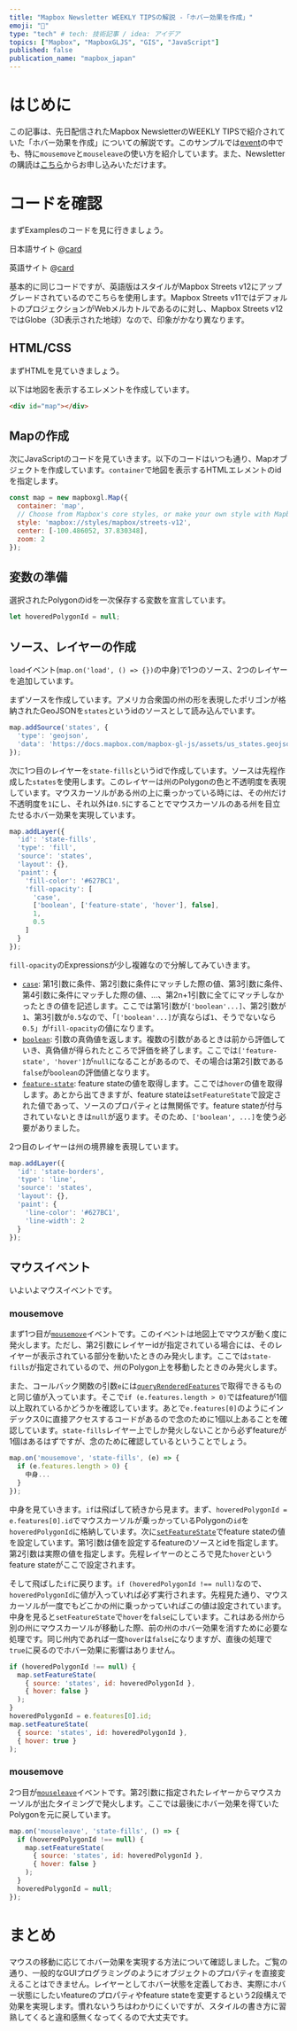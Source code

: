 ```yaml
---
title: "Mapbox Newsletter WEEKLY TIPSの解説 -「ホバー効果を作成」"
emoji: "🚁"
type: "tech" # tech: 技術記事 / idea: アイデア
topics: ["Mapbox", "MapboxGLJS", "GIS", "JavaScript"]
published: false
publication_name: "mapbox_japan"
---
```


# はじめに

この記事は、先日配信されたMapbox NewsletterのWEEKLY TIPSで紹介されていた「ホバー効果を作成」についての解説です。このサンプルでは[event](https://docs.mapbox.com/mapbox-gl-js/api/map/#map-events)の中でも、特に`mousemove`と`mouseleave`の使い方を紹介しています。また、Newsletterの購読は[こちら](https://www.mapbox.jp/blog?#:~:text=%E3%83%8B%E3%83%A5%E3%83%BC%E3%82%B9%E3%83%AC%E3%82%BF%E3%83%BC%E3%82%92%E8%B3%BC%E8%AA%AD)からお申し込みいただけます。


# コードを確認

まずExamplesのコードを見に行きましょう。

日本語サイト
@[card](https://docs.mapbox.com/jp/mapbox-gl-js/example/hover-styles/)

英語サイト
@[card](https://docs.mapbox.com/mapbox-gl-js/example/hover-styles/)

基本的に同じコードですが、英語版はスタイルがMapbox Streets v12にアップグレードされているのでこちらを使用します。Mapbox Streets v11ではデフォルトのプロジェクションがWebメルカトルであるのに対し、Mapbox Streets v12ではGlobe（3D表示された地球）なので、印象がかなり異なります。

## HTML/CSS

まずHTMLを見ていきましょう。

以下は地図を表示するエレメントを作成しています。

```HTML
<div id="map"></div>
```

## Mapの作成

次にJavaScriptのコードを見ていきます。以下のコードはいつも通り、Mapオブジェクトを作成しています。`container`で地図を表示するHTMLエレメントのidを指定します。

```JavaScript
const map = new mapboxgl.Map({
  container: 'map',
  // Choose from Mapbox's core styles, or make your own style with Mapbox Studio
  style: 'mapbox://styles/mapbox/streets-v12',
  center: [-100.486052, 37.830348],
  zoom: 2
});
```

## 変数の準備
選択されたPolygonのidを一次保存する変数を宣言しています。

```JavaScript
let hoveredPolygonId = null;
```

## ソース、レイヤーの作成

`load`イベント(`map.on('load', () => {})`の中身)で1つのソース、2つのレイヤーを追加しています。

まずソースを作成しています。アメリカ合衆国の州の形を表現したポリゴンが格納されたGeoJSONを`states`というidのソースとして読み込んでいます。

```JavaScript
map.addSource('states', {
  'type': 'geojson',
  'data': 'https://docs.mapbox.com/mapbox-gl-js/assets/us_states.geojson'
});
```

次に1つ目のレイヤーを`state-fills`というidで作成しています。ソースは先程作成した`states`を使用します。このレイヤーは州のPolygonの色と不透明度を表現しています。マウスカーソルがある州の上に乗っかっている時には、その州だけ不透明度を`1`にし、それ以外は`0.5`にすることでマウスカーソルのある州を目立たせるホバー効果を実現しています。

```JavaScript
map.addLayer({
  'id': 'state-fills',
  'type': 'fill',
  'source': 'states',
  'layout': {},
  'paint': {
    'fill-color': '#627BC1',
    'fill-opacity': [
      'case',
      ['boolean', ['feature-state', 'hover'], false],
      1,
      0.5
    ]
  }
});
```

`fill-opacity`のExpressionsが少し複雑なので分解してみていきます。

- [`case`](https://docs.mapbox.com/style-spec/reference/expressions/#case): 第1引数に条件、第2引数に条件にマッチした際の値、第3引数に条件、第4引数に条件にマッチした際の値、...、第2n+1引数に全てにマッチしなかったときの値を記述します。ここでは第1引数が`['boolean'...]`、第2引数が`1`、第3引数が`0.5`なので、「`['boolean'...]`が真ならば`1`、そうでないなら`0.5`」が`fill-opacity`の値になります。
- [`boolean`](https://docs.mapbox.com/style-spec/reference/expressions/#types-boolean): 引数の真偽値を返します。複数の引数があるときは前から評価していき、真偽値が得られたところで評価を終了します。ここでは`['feature-state', 'hover']`が`null`になることがあるので、その場合は第2引数である`false`が`boolean`の評価値となります。
- [`feature-state`](https://docs.mapbox.com/style-spec/reference/expressions/#feature-state): feature stateの値を取得します。ここでは`hover`の値を取得します。あとから出てきますが、feature stateは`setFeatureState`で設定された値であって、ソースのプロパティとは無関係です。feature stateが付与されていないときは`null`が返ります。そのため、`['boolean', ...]`を使う必要がありました。


2つ目のレイヤーは州の境界線を表現しています。

```JavaScript
map.addLayer({
  'id': 'state-borders',
  'type': 'line',
  'source': 'states',
  'layout': {},
  'paint': {
    'line-color': '#627BC1',
    'line-width': 2
  }
});
```

## マウスイベント
いよいよマウスイベントです。

### mousemove
まず1つ目が[`mousemove`](https://docs.mapbox.com/mapbox-gl-js/api/map/#map.event:mousemove)イベントです。このイベントは地図上でマウスが動く度に発火します。ただし、第2引数にレイヤーidが指定されている場合には、そのレイヤーが表示されている部分を動いたときのみ発火します。ここでは`state-fills`が指定されているので、州のPolygon上を移動したときのみ発火します。

また、コールバック関数の引数`e`には[`queryRenderedFeatures`](https://docs.mapbox.com/mapbox-gl-js/api/map/#map#queryrenderedfeatures)で取得できるものと同じ値が入っています。そこで`if (e.features.length > 0)`ではfeatureが1個以上取れているかどうかを確認しています。あとで`e.features[0]`のようにインデックス0に直接アクセスするコードがあるので念のために1個以上あることを確認しています。`state-fills`レイヤー上でしか発火しないことから必ずfeatureが1個はあるはずですが、念のために確認しているということでしょう。

```JavaScript
map.on('mousemove', 'state-fills', (e) => {
  if (e.features.length > 0) {
    中身...
  }
});
```

中身を見ていきます。`if`は飛ばして続きから見ます。まず、`hoveredPolygonId = e.features[0].id`でマウスカーソルが乗っかっているPolygonの`id`を`hoveredPolygonId`に格納しています。次に[`setFeatureState`](https://docs.mapbox.com/mapbox-gl-js/api/map/#map#setfeaturestate)でfeature stateの値を設定しています。第1引数は値を設定するfeatureのソースとidを指定します。第2引数は実際の値を指定します。先程レイヤーのところで見た`hover`というfeature stateがここで設定されます。

そして飛ばした`if`に戻ります。`if (hoveredPolygonId !== null)`なので、`hoveredPolygonId`に値が入っていれば必ず実行されます。先程見た通り、マウスカーソルが一度でもどこかの州に乗っかっていればこの値は設定されています。中身を見ると`setFeatureState`で`hover`を`false`にしています。これはある州から別の州にマウスカーソルが移動した際、前の州のホバー効果を消すために必要な処理です。同じ州内であれば一度`hover`は`false`になりますが、直後の処理で`true`に戻るのでホバー効果に影響はありません。

```JavaScript
if (hoveredPolygonId !== null) {
  map.setFeatureState(
    { source: 'states', id: hoveredPolygonId },
    { hover: false }
  );
}
hoveredPolygonId = e.features[0].id;
map.setFeatureState(
  { source: 'states', id: hoveredPolygonId },
  { hover: true }
);
```

### mousemove
2つ目が[`mouseleave`](https://docs.mapbox.com/mapbox-gl-js/api/map/#map.event:mouseleave)イベントです。第2引数に指定されたレイヤーからマウスカーソルが出たタイミングで発火します。ここでは最後にホバー効果を得ていたPolygonを元に戻しています。

```JavaScript
map.on('mouseleave', 'state-fills', () => {
  if (hoveredPolygonId !== null) {
    map.setFeatureState(
      { source: 'states', id: hoveredPolygonId },
      { hover: false }
    );
  }
  hoveredPolygonId = null;
});
```

# まとめ

マウスの移動に応じてホバー効果を実現する方法について確認しました。ご覧の通り、一般的なGUIプログラミングのようにオブジェクトのプロパティを直接変えることはできません。レイヤーとしてホバー状態を定義しておき、実際にホバー状態にしたいfeatureのプロパティやfeature stateを変更するという2段構えで効果を実現します。慣れないうちはわかりにくいですが、スタイルの書き方に習熟してくると違和感無くなってくるので大丈夫です。
